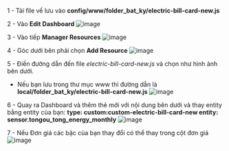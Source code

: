 
1 - Tải file về lưu vào **config/www/folder_bat_ky/electric-bill-card-new.js**

2 - Vào **Edit Dashboard**
![image](https://github.com/user-attachments/assets/1908c1d4-c04f-47f5-99bb-923c08c9e76c)

3 - Vào tiếp **Manager Resources**
![image](https://github.com/user-attachments/assets/533f94c7-b45c-40d1-b6e2-b3217c29a6a8)

4 - Góc dưới bên phải chọn **Add Resource**
![image](https://github.com/user-attachments/assets/814282c1-9c71-43d8-90ca-c36d6c90f677)

5 - Điền đường dẫn đến file _electric-bill-card-new.js_ và chọn như hình ảnh bên dưới.
  - Nếu bạn lưu trong thư mục www thì đường dẫn là **local/folder_bat_ky/electric-bill-card-new.js**
![image](https://github.com/user-attachments/assets/41688c2b-1859-4391-9a3e-9db362d0af8e)

6 -  Quay ra Dashboard và thêm thẻ mới với nội dung bên dưới và thay entity bằng entity của bạn:
**type: custom:custom-electric-bill-card-new
entity: sensor.tongou_tong_energy_monthly**
![image](https://github.com/user-attachments/assets/c49a22b9-ba28-4786-942a-17a3fd92ac98)

7 - Nếu Đơn giá các bậc của bạn thay đổi có thể thay trong cột đơn giá
![image](https://github.com/user-attachments/assets/5a82c070-d932-4049-b144-5aa02a5ddf97)
